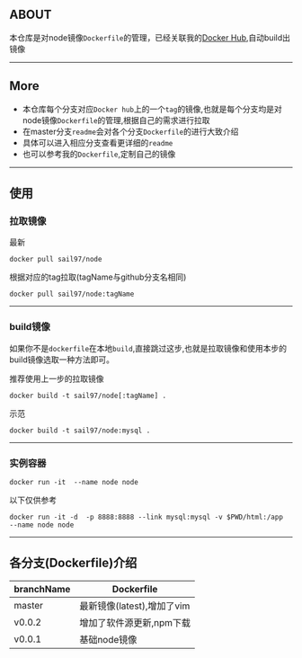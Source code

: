 ## ABOUT

本仓库是对node镜像`Dockerfile`的管理，已经关联我的[Docker Hub](https://hub.docker.com/u/sail97/),自动build出镜像

******************

## More

- 本仓库每个分支对应`Docker hub`上的一个`tag`的镜像,也就是每个分支均是对node镜像`Dockerfile`的管理,根据自己的需求进行拉取
- 在master分支`readme`会对各个分支`Dockerfile`的进行大致介绍
- 具体可以进入相应分支查看更详细的`readme`
- 也可以参考我的`Dockerfile`,定制自己的镜像

*****************
## 使用

### 拉取镜像

最新

`docker pull sail97/node`

根据对应的tag拉取(tagName与github分支名相同)

`docker pull sail97/node:tagName`

****************

### build镜像

如果你不是`dockerfile`在本地`build`,直接跳过这步,也就是拉取镜像和使用本步的build镜像选取一种方法即可。

推荐使用上一步的拉取镜像

`docker build -t sail97/node[:tagName] .`

示范

`docker build -t sail97/node:mysql .`


****************
### 实例容器

`docker run -it  --name node node`

以下仅供参考

`docker run -it -d  -p 8888:8888 --link mysql:mysql -v $PWD/html:/app  --name node node`


****************

## 各分支(Dockerfile)介绍

branchName|Dockerfile
-|-
master|最新镜像(latest),增加了vim
v0.0.2|增加了软件源更新,npm下载
v0.0.1|基础node镜像



